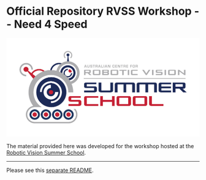 # Official Repository RVSS Workshop -- Need 4 Speed

![logo](Pics/RVSS-logo-col.med.jpg)

The material provided here was developed for the workshop hosted at the [Robotic Vision Summer School](https://www.rvss.org.au/).

---
Please see this [separate README](./README_Workshop.md).
